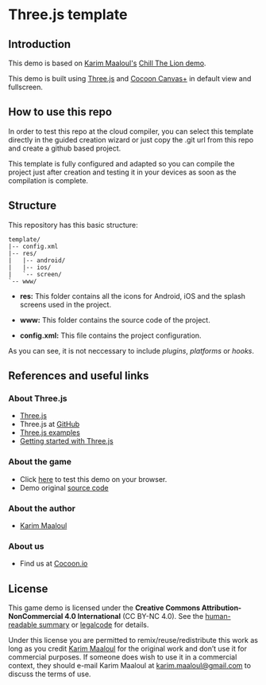 Three.js template
==================

## Introduction

This demo is based on [Karim Maaloul's](http://end3r.com/) [Chill The Lion demo](http://codepen.io/Yakudoo/pen/YXxmYR). 

This demo is built using [Three.js](http://threejs.org/) and [Cocoon Canvas+](https://cocoon.io/doc/canvas_plus) in default view and fullscreen. 

## How to use this repo

In order to test this repo at the cloud compiler, you can select this template directly in the guided creation wizard or just copy the .git url from this repo and create a github based project. 

This template is fully configured and adapted so you can compile the project just after creation and testing it in your devices as soon as the compilation is complete. 

## Structure

This repository has this basic structure: 
`````````````````
template/
|-- config.xml
|-- res/
|	|-- android/
|	|-- ios/
| 	`-- screen/
`-- www/
``````````````````
* **res:** This folder contains all the icons for Android, iOS and the splash screens used in the project.

* **www:** This folder contains the source code of the project. 

* **config.xml:** This file contains the project configuration.

As you can see, it is not neccessary to include *plugins*, *platforms* or *hooks*. 

## References and useful links

### About Three.js

* [Three.js](http://threejs.org/)
* Three.js at [GitHub](https://github.com/mrdoob/three.js/)
* [Three.js examples](http://threejs.org/examples/)
* [Getting started with Three.js](http://threejs.org/docs/index.html#Manual/Introduction/Creating_a_scene)

### About the game 

* Click [here](http://codepen.io/Yakudoo/pen/YXxmYR) to test this demo on your browser.
* Demo original [source code](http://codepen.io/Yakudoo/pen/YXxmYR)

### About the author

* [Karim Maaloul](http://epic.net/)

### About us

* Find us at [Cocoon.io](https://cocoon.io/)

## License

This game demo is licensed under the **Creative Commons Attribution-NonCommercial 4.0 International** (CC BY-NC 4.0). See the [human-readable summary](http://creativecommons.org/licenses/by-nc/4.0/) or [legalcode](http://creativecommons.org/licenses/by-nc/4.0/legalcode) for details.

Under this license you are permitted to remix/reuse/redistribute this work as long as you credit [Karim Maaloul](http://epic.net/) for the original work and don’t use it for commercial purposes. If someone does wish to use it in a commercial context, they should e-mail Karim Maaloul at karim.maaloul@gmail.com to discuss the terms of use.